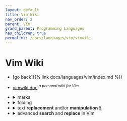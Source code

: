 ```yaml
---
layout: default
title: Vim Wiki
nav_order: 2
parent: Vim
grand_parent: Programming Languages
has_children: true
permalink: /docs/languages/vim/vimwiki
---
```


# Vim Wiki

- [go back]({% link docs/languages/vim/index.md %})


- [vimwiki doc](https://raw.githubusercontent.com/vimwiki/vimwiki/master/doc/vimwiki.txt) _<sup>a personal wiki for Vim</sup>_

- <details markdown="block"><summary>marks</summary>
   
  - <details markdown="block"><summary><strong>special marks</strong></summary>
     
    Vim has some special marks which it sets automatically. Here are some of the most useful:
     
    | Mark       | Description                                                   |
    | ---------- | ------------------------------------------------------------- |
    | `` `. ``   | jump to position where last change occurred in current buffer |
    | `` `" ``   | jump to position where last exited current buffer             |
    | `` `0 ``   | jump to position in last file edited (when exited Vim)        |
    | `` `1 ``   | like `` `0 `` but the previous file (also  `` `2 `` etc)      |
    | `` '' ``   | jump back (to line in current buffer where jumped from)       |
    | `` ` ` ``  | jump back (to position in current buffer where jumped from)   |
    | `` `[ ``   | jump to beginning of previously changed or yanked text        |
    | `` `] ``   | jump to end of previously changed or yanked text              |
    | `` `< ``   | jump to beginning of last visual selection                    |
    | `` `> ``   | jump to end of last visual selection                          |
     
    <!-- special marks -->
    ---------
    </details>
     
  - <details markdown="block"><summary><strong>save</strong> and <strong>store</strong> mark position</summary>
     
    You can **save and restore** the position of a mark in Vim with the following snippet:
    <a id="how-to-save-restore-vim-mark-position"></a>
     
    ```vim
    let save_a_mark = getpos("'a")
    call setpos("'a", save_a_mark)
    :help '<
    ```
     
    Just a heads-up: for Visual mode, the behavior of `'<` and `'>` changes depending on the mode. In visual line mode (V), the column of `'<` is zero, and the column of `'>` is a large number equal to `v:maxcol`.
     
    Here's a quick rundown of the marks <sup>[+](https://vimhelp.org/builtin.txt.html)</sup>:
    - `'<`: Points to the first line or character of the last selected Visual area in the current buffer. In block mode, it may also be the last character in the first line to define the block.
    - `'>`: Points to the last line or character of the last selected Visual area in the current buffer. In block mode, it may also be the first character of the last line to define the block. Note that 'selection' applies, so the position may be just after the Visual area.
     
    <!-- save and store mark position -->
    ---------
    </details>
     
  - <details markdown="block"><summary><strong>helpful resources</strong></summary>
     
    for more in-depth information, check out:
    - internal resources:
      - [how to set marker via _vimscript_]({% link docs/languages/vim/debugging-script.md %}#playground-setting-marker)
      - [how to get the current visual selection under cursor via _vimscript_]({% link docs/languages/vim/debugging-script.md %}#playground-getting-the-current-visual-selection-under-cursor)
     
    <!-- helpful resources -->
    ---------
    </details>
   
  <!-- Vim Marks -->
  ---------
  </details>

- <details markdown="block"><summary>folding</summary>
   
  <a id="vim-folding"></a>
  - <details markdown="block"><summary>shortcut</summary>

    - utilities
      - `<ctrl-k>i` to set fold method
      - `g<Ctrl-G>` to see word count
    - creating fold
      - <strong>manual</strong> method
        - it is the simplest, and is the default.
        - it method uses markers in the text to define the start and end of each fold.
          - | command | description |
            | ------- | ----------- |
            | `zf`    | create a fold |
            | `zd`    | delete a fold |
            | `zE`    | delete all folds |
            | `zR`    | open all folds |
            | `zM`    | close all folds |
    - cheat sheet
      - main commands
        - | command | description |
          | ------- | ----------- |
          | `zR`    | decreases the foldlevel to zero -- all folds will be open |
          | `zM`    | closes all open folds |
      - fold commands
        - | command | description |
          | ------- | ----------- |
          | `za`    | toggle fold at the cursor |
          | `zA`    | toggle all folds recursively at the cursor |
          | `zo`    | opens a fold at the cursor |
          | `zO`    | opens all folds at the cursor |
          | `zc`    | close fold at the cursor |
          | `zC`    | close all folds at the cursor |
          | `zm`    | increases the foldlevel by one |
          | `zM`    | closes all open folds |
          | `zr`    | decreases the foldlevel by one |
          | `zR`    | decreases the foldlevel to zero -- all folds will be open |
      - jump commands
        - | command | description |
          | ------- | ----------- |
          | `zj`    | moves the cursor to the next fold |
          | `zk`    | moves the cursor to the previous fold |
          | `[z`    | move to start of open fold |
          | `]z`    | move to end of open fold |
         
    <!-- folding shortcut -->
    </details>
  - <details markdown="block"><summary><strong>helpful resources</strong></summary>
    
    for more in-depth information, check out:
    - internal resources:
      - [setting fold method via _vimscript_]({% link docs/languages/vim/debugging-script.md %}#toggle-between-two-folding-methods)
    
    <!-- helpful resources -->
    ---------
    </details>
  <!-- folding -->
  ---------
  </details>

- <details markdown="block">
  <summary>
  text <strong>replacement</strong> and/or <strong>manipulation</strong>
  <a href="#text-manipulation-in-vim">§</a>
  </summary>

  <a id="text-manipulation-in-vim"></a>

  - delete blank lines
    - `:%s/^\s*$\n//gc`
    - `:g/^\s*$/d`
  - <details markdown="block"><summary>extracting email addresses</summary>
     
    - for extracting multiple email addresses from a single line, separating them with commas:
      - `:%s/[^<]*<\([^>]\+\)>[^<]*/\1, /gc`
      - <sup><sub>it looks for anything between `<` and `>` and captures it (that's an email address!) - then, it replaces the entire matched section with just the captured email address followed by a comma and a space.</sub></sup>
    - for extracting a single email address per line
      - `:%s/.\+<\(.\+\)>.*/\1/gc`
      - <sup><sub>it captures the email address within the `<` and `>` and replaces the entire line with just the captured address.</sub></sup>
    <!-- extracting email addresses -->
    </details>
  - [advanced search and replace in Vim](#advanced-search-and-replace-in-vim)
  </details>
- <details markdown="block"><summary>advanced <strong>search</strong> and <strong>replace</strong> in Vim</summary>
   
  <a id="advanced-search-and-replace-in-vim"></a>
   
  - <details markdown="block"><summary>replacing in multiple files</summary>
     
    **Example Workflow:**
     
    Here's a concise example of the entire process:
     
    ```vim
    :grep foo **/*.js      " Search for 'foo' in JavaScript files
    :cdo s/foo/bar/gc      " Replace 'foo' with 'bar' (with confirmation)
    :cfdo up               " Save changes
    ```
     
    This guide provides a friendly walkthrough for performing powerful search and replace operations across multiple files in Vim.  We'll break down the process into smaller, manageable steps.
     
    1. <details markdown="block"><summary>populating the Quickfix list:</summary>
        
       The first step is to identify all occurrences of your search pattern.  Several commands can achieve this by populating Vim's "quickfix list." Here are a few options:
        
       * **`:grep`:**  A built-in command for searching.  For example, to search for "foo" in all JavaScript files within the current directory and its subdirectories, use:
        
          ```vim
          :grep foo **/*.js
          ```
        
       * **`:vimgrep`:** Similar to `:grep`, but offers more advanced pattern matching capabilities.
        
       You can view the quickfix list with `:cwindow`.
       </details>
       
    2. <details markdown="block"><summary>performing the replacement:</summary>
        
       Once the quickfix list is populated, you can perform the replacement using either `:cdo` (operate on each line in the quickfix list) or `:cfdo` (operate on each file containing matches).
        
       * **`:cdo` (Line-wise Replacement):**
        
          ```vim
          :cdo s/foo/bar/gc
          ```
          This replaces "foo" with "bar" on each line listed in the quickfix list, prompting for confirmation (`c`) before each substitution.
        
       * **`:cfdo` (File-wise Replacement):**
        
          ```vim
          :cfdo %s/foo/bar/gc
          ```
          This replaces all instances of "foo" with "bar" within each *file* listed in the quickfix list, also prompting for confirmation (`c`) before each substitution.  The `%` ensures the substitution applies to the entire file.
        
       * **Skipping Confirmation:**  If you're confident in your replacement, you can omit the `c` flag for automatic substitution. See `:help :s_flags` for more details on substitution flags.
       </details>
     
    3. <details markdown="block"><summary>saving changes:</summary>
        
       After performing the replacements, save the changes to disk using `:cfdo update` (or its abbreviated form, `:cfdo up`):
        
       ```vim
       :cfdo update
       ```
       This command writes only the modified files to disk.
        
       </details>
        
    - <details markdown="block"><summary>deleting lines with <code>:global</code>:</summary>
       
      You can also use the quickfix list to delete lines matching a pattern.  For example, to delete all lines containing "my-grep-pattern" within the files in the quickfix list:
       
      ```vim
      :cfdo %g/my-grep-pattern/d
      ```
      </details>
     
    <details markdown="block"><summary><strong>helpful resources</strong></summary>
     
    For more in-depth information, check out:
    - Vim's built-in help:
      - `:help :cfdo`
      - `:help :cdo`
    - internal resources:
      - [how to set marker via _vimscript_]({% link docs/languages/vim/debugging-script.md %}#playground-setting-marker)
      - [how to get the current visual selection under cursor via _vimscript_]({% link docs/languages/vim/debugging-script.md %}#playground-getting-the-current-visual-selection-under-cursor)
    - online resources:
      - [StackOverflow - Find and replace all instances of specific string in multiple files in vim](https://stackoverflow.com/questions/70003193/find-and-replace-all-instances-of-specific-string-in-multiple-files-in-vim)
      - [beezwax - Advanced Search and Replace with Vim](https://blog.beezwax.net/advanced-search-and-replace-with-vim/)
    </details>
     
    <!-- Replacing in Multiple Files -->
    ---------
    </details>
  
  - [text manipulation in Vim](#text-manipulation-in-vim)
   
  <!--
    advanced search and replace in vim
  -->
  ---------
  </details>
